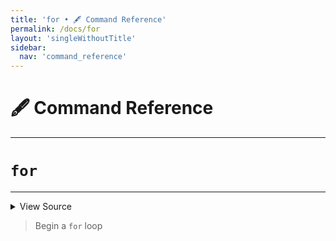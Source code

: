```yaml
---
title: 'for • 🖋️ Command Reference'
permalink: /docs/for
layout: 'singleWithoutTitle'
sidebar:
  nav: 'command_reference'
---
```


# 🖋️ Command Reference

---

# `for`

---



<details>
  <summary>View Source</summary>

{% highlight sh %}

# Write the function
!fn --shellpen-private writeDSL writeln "for $*"
!fn --shellpen-private writeDSL writeln "do"

# Push the DSL command to run to CLOSE this block
!fn --shellpen-private writeDSL --push "done"
{% endhighlight %}

</details>



> Begin a `for` loop








